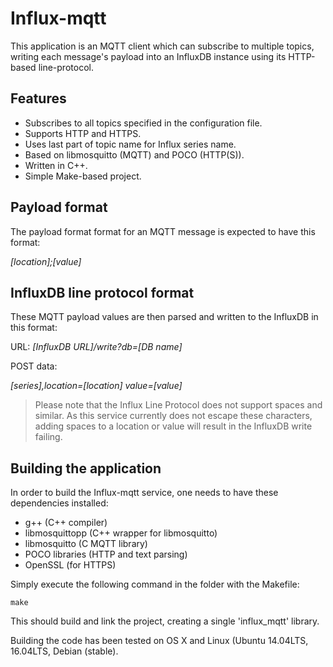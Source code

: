 # Influx-mqtt #

This application is an MQTT client which can subscribe to multiple topics, writing each message's payload into an InfluxDB instance using its HTTP-based line-protocol.

## Features ##

- Subscribes to all topics specified in the configuration file.
- Supports HTTP and HTTPS.
- Uses last part of topic name for Influx series name.
- Based on libmosquitto (MQTT) and POCO (HTTP(S)).
- Written in C++.
- Simple Make-based project.

## Payload format ##

The payload format format for an MQTT message is expected to have this format:

*[location];[value]*

## InfluxDB line protocol format ##

These MQTT payload values are then parsed and written to the InfluxDB in this format:

URL: *[InfluxDB URL]/write?db=[DB name]*

POST data:

*[series],location=[location] value=[value]*



> Please note that the Influx Line Protocol does not support spaces and similar. As this service currently does not escape these characters, adding spaces to a location or value will result in the InfluxDB write failing.

## Building the application ##

In order to build the Influx-mqtt service, one needs to have these dependencies installed:

- g++ (C++ compiler)
- libmosquittopp (C++ wrapper for libmosquitto)
- libmosquitto (C MQTT library)
- POCO libraries (HTTP and text parsing)
- OpenSSL (for HTTPS)

Simply execute the following command in the folder with the Makefile:

    make

This should build and link the project, creating a single 'influx_mqtt' library.

Building the code has been tested on OS X and Linux (Ubuntu 14.04LTS, 16.04LTS, Debian (stable).
